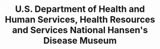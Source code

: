 ---
layout: repo
title: "U.S. Department of Health and Human Services, Health Resources and Services National Hansen's Disease Museum"
id: 25311
permalink: repos/25311/
---